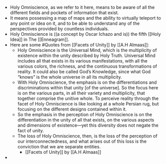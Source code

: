 - Holy Omniscience, as we refer to it here, means to be aware of all the different fields and pockets of information that exist.
- It means possessing a map of maps and the ability to virtually teleport to any point or idea on it, and to be able to understand any of the perspectives provided by countless individuals.
- Holy Omniscience is ((a concept by Oscar Ichazo and is)) the fifth [[Holy Idea]] in The [[Enneagram]].
- Here are some #Quotes from [[Facets of Unity]] by [[A.H Almaas]]:
    - Holy Omniscience is the Universal Mind, which is the multiplicity of existence within the unity described by Holy Truth. Universal Mind includes all that exists in its various manifestations, with all the various colors, the richness, and the continuous transformations of reality. It could also be called God’s Knowledge, since what God “knows” is the whole universe in all its multiplicity. 
    - With Holy Omniscience, the emphasis is on the differentiations and discriminations within that unity [of the universe]. So the focus here is on the various parts, in all their variety and multiplicity, that together comprise the unitive whole. To perceive reality through the facet of Holy Omniscience is like looking at a whole Persian rug, but focusing on the different designs contained within it.
    - So the emphasis in the perception of Holy Omniscience is on the differentiation in the unity of all that exists, on the various aspects and dimensions of existence—yet this diversity does not negate the fact of unity.
    - The loss of Holy Omniscience, then, is the loss of the perception of our interconnectedness, and what arises out of this loss is the conviction that we are separate entities.
        - [[Facets of Unity]] by [[A.H Almaas]]
- 

